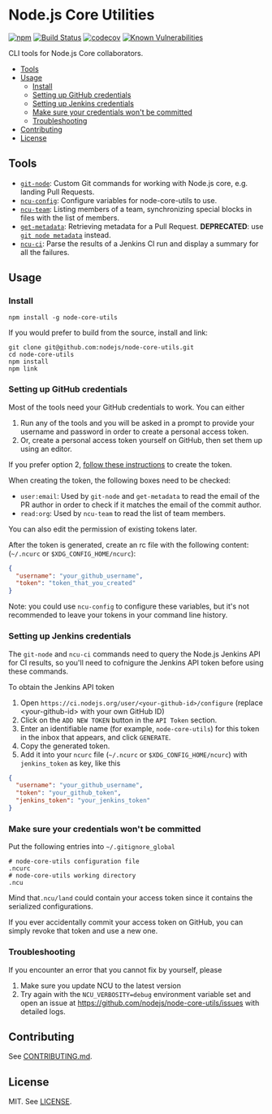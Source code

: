 # Node.js Core Utilities
[![npm](https://img.shields.io/npm/v/node-core-utils.svg?style=flat-square)](https://npmjs.org/package/node-core-utils)
[![Build Status](https://img.shields.io/github/workflow/status/nodejs/node-core-utils/Node.js%20CI/master?style=flat-square)](https://github.com/nodejs/node-core-utils/workflows/Node.js%20CI/badge.svg?branch=master)
[![codecov](https://img.shields.io/codecov/c/github/nodejs/node-core-utils.svg?style=flat-square)](https://codecov.io/gh/nodejs/node-core-utils)
[![Known Vulnerabilities](https://snyk.io/test/github/nodejs/node-core-utils/badge.svg?style=flat-square)](https://snyk.io/test/github/nodejs/node-core-utils)

CLI tools for Node.js Core collaborators.

<!-- TOC -->

- [Tools](#tools)
- [Usage](#usage)
  - [Install](#install)
  - [Setting up GitHub credentials](#setting-up-github-credentials)
  - [Setting up Jenkins credentials](#setting-up-jenkins-credentials)
  - [Make sure your credentials won't be committed](#make-sure-your-credentials-wont-be-committed)
  - [Troubleshooting](#troubleshooting)
- [Contributing](#contributing)
- [License](#license)

<!-- /TOC -->

## Tools

- [`git-node`](./docs/git-node.md): Custom Git commands for working with Node.js
  core, e.g. landing Pull Requests.
- [`ncu-config`](./docs/ncu-config.md): Configure variables for node-core-utils
  to use.
- [`ncu-team`](./docs/ncu-team.md): Listing members of a team, synchronizing
  special blocks in files with the list of members.
- [`get-metadata`](./docs/get-metadata.md): Retrieving metadata for a Pull Request.
  **DEPRECATED**: use [`git node metadata`](./docs/git-node.md#git-node-metadata)
  instead.
- [`ncu-ci`](./docs/ncu-ci.md): Parse the results of a Jenkins CI run and display a summary for all the failures.

## Usage

### Install

```
npm install -g node-core-utils
```

If you would prefer to build from the source, install and link:

```
git clone git@github.com:nodejs/node-core-utils.git
cd node-core-utils
npm install
npm link
```

### Setting up GitHub credentials

Most of the tools need your GitHub credentials to work. You can either

1. Run any of the tools and you will be asked in a prompt to provide your
  username and password in order to create a personal access token.
2. Or, create a personal access token yourself on GitHub, then set them up
  using an editor.


If you prefer option 2, [follow these instructions](https://help.github.com/articles/creating-a-personal-access-token-for-the-command-line/)
to create the token.

When creating the token, the following boxes need to be checked:

- `user:email`: Used by `git-node` and `get-metadata` to read the email of the
  PR author in order to check if it matches the email of the commit author.
- `read:org`: Used by `ncu-team` to read the list of team members.

You can also edit the permission of existing tokens later.

After the token is generated, create an rc file with the following content:
(`~/.ncurc` or `$XDG_CONFIG_HOME/ncurc`):

```json
{
  "username": "your_github_username",
  "token": "token_that_you_created"
}
```

Note: you could use `ncu-config` to configure these variables, but it's not
recommended to leave your tokens in your command line history.

### Setting up Jenkins credentials

The `git-node` and `ncu-ci` commands need to query the Node.js Jenkins API for
CI results, so you'll need to cofnigure the Jenkins API token before using
these commands.

To obtain the Jenkins API token

1. Open
`https://ci.nodejs.org/user/<your-github-id>/configure` (replace
\<your-github-id\> with your own GitHub ID)
2. Click on the `ADD NEW TOKEN` button in the `API Token` section.
3. Enter an identifiable name (for example, `node-core-utils`) for this
  token in the inbox that appears, and click `GENERATE`.
4. Copy the generated token.
5. Add it into your `ncurc` file (`~/.ncurc` or `$XDG_CONFIG_HOME/ncurc`)
  with `jenkins_token` as key, like this

  ```json
  {
    "username": "your_github_username",
    "token": "your_github_token",
    "jenkins_token": "your_jenkins_token"
  }
  ```


### Make sure your credentials won't be committed

Put the following entries into `~/.gitignore_global`

```
# node-core-utils configuration file
.ncurc
# node-core-utils working directory
.ncu
```

Mind that`.ncu/land` could contain your access token since it contains the
serialized configurations.

If you ever accidentally commit your access token on GitHub, you can simply
revoke that token and use a new one.

### Troubleshooting

If you encounter an error that you cannot fix by yourself, please

1. Make sure you update NCU to the latest version
2. Try again with the `NCU_VERBOSITY=debug` environment variable set and
  open an issue at https://github.com/nodejs/node-core-utils/issues with
  detailed logs.

## Contributing

See [CONTRIBUTING.md](./CONTRIBUTING.md).

## License

MIT. See [LICENSE](./LICENSE).
